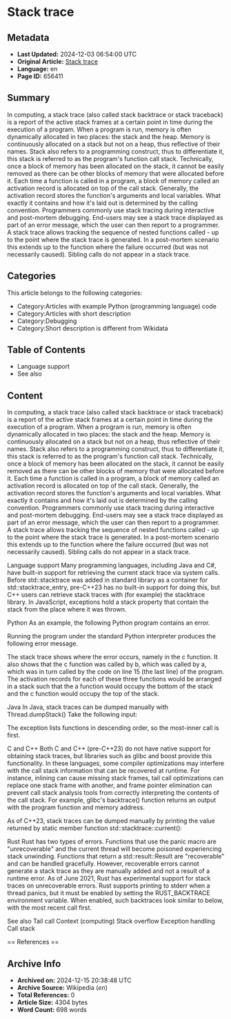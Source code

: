 # Stack trace

## Metadata
- **Last Updated:** 2024-12-03 06:54:00 UTC
- **Original Article:** [Stack trace](https://en.wikipedia.org/wiki/Stack_trace)
- **Language:** en
- **Page ID:** 656411

## Summary
In computing, a stack trace (also called stack backtrace or stack traceback) is a report of the active stack frames at a certain point in time during the execution of a program. When a program is run, memory is often dynamically allocated in two places: the stack and the heap. Memory is continuously allocated on a stack but not on a heap, thus reflective of their names. Stack also refers to a programming construct, thus to differentiate it, this stack is referred to as the program's function call stack. Technically, once a block of memory has been allocated on the stack, it cannot be easily removed as there can be other blocks of memory that were allocated before it. Each time a function is called in a program, a block of memory called an activation record is allocated on top of the call stack. Generally, the activation record stores the function's arguments and local variables. What exactly it contains and how it's laid out is determined by the calling convention.
Programmers commonly use stack tracing during interactive and post-mortem debugging. End-users may see a stack trace displayed as part of an error message, which the user can then report to a programmer.
A stack trace allows tracking the sequence of nested functions called - up to the point where the stack trace is generated. In a post-mortem scenario this extends up to the function where the failure occurred (but was not necessarily caused). Sibling calls do not appear in a stack trace.

## Categories
This article belongs to the following categories:

- Category:Articles with example Python (programming language) code
- Category:Articles with short description
- Category:Debugging
- Category:Short description is different from Wikidata

## Table of Contents

- Language support
- See also

## Content

In computing, a stack trace (also called stack backtrace or stack traceback) is a report of the active stack frames at a certain point in time during the execution of a program. When a program is run, memory is often dynamically allocated in two places: the stack and the heap. Memory is continuously allocated on a stack but not on a heap, thus reflective of their names. Stack also refers to a programming construct, thus to differentiate it, this stack is referred to as the program's function call stack. Technically, once a block of memory has been allocated on the stack, it cannot be easily removed as there can be other blocks of memory that were allocated before it. Each time a function is called in a program, a block of memory called an activation record is allocated on top of the call stack. Generally, the activation record stores the function's arguments and local variables. What exactly it contains and how it's laid out is determined by the calling convention.
Programmers commonly use stack tracing during interactive and post-mortem debugging. End-users may see a stack trace displayed as part of an error message, which the user can then report to a programmer.
A stack trace allows tracking the sequence of nested functions called - up to the point where the stack trace is generated. In a post-mortem scenario this extends up to the function where the failure occurred (but was not necessarily caused). Sibling calls do not appear in a stack trace.

Language support
Many programming languages, including Java and C#, have built-in support for retrieving the current stack trace via system calls. Before std::stacktrace was added in standard library as a container for std::stacktrace_entry, pre-C++23 has no built-in support for doing this, but C++ users can retrieve stack traces with (for example) the stacktrace library. In JavaScript, exceptions hold a stack property that contain the stack from the place where it was thrown.

Python
As an example, the following Python program contains an error.

Running the program under the standard Python interpreter produces the following error message.

The stack trace shows where the error occurs, namely in the c function. It also shows that the c function was called by b, which was called by a, which was in turn called by the code on line 15 (the last line) of the program. The activation records for each of these three functions would be arranged in a stack such that the a function would occupy the bottom of the stack and the c function would occupy the top of the stack.

Java
In Java, stack traces can be dumped manually with Thread.dumpStack() Take the following input:

The exception lists functions in descending order, so the most-inner call is first.

C and C++
Both C and C++ (pre-C++23) do not have native support for obtaining stack traces, but libraries such as glibc and boost provide this functionality. In these languages, some compiler optimizations may interfere with the call stack information that can be recovered at runtime. For instance, inlining can cause missing stack frames, tail call optimizations can replace one stack frame with another, and frame pointer elimination can prevent call stack analysis tools from correctly interpreting the contents of the call stack.
For example, glibc's backtrace() function returns an output with the program function and memory address.

As of C++23, stack traces can be dumped manually by printing the value returned by static member function std::stacktrace::current():

Rust
Rust has two types of errors. Functions that use the panic macro are "unrecoverable" and the current thread will become poisoned experiencing stack unwinding. Functions that return a std::result::Result are "recoverable" and can be handled gracefully. However, recoverable errors cannot generate a stack trace as they are manually added and not a result of a runtime error.
As of June 2021, Rust has experimental support for stack traces on unrecoverable errors. Rust supports printing to stderr when a thread panics, but it must be enabled by setting the RUST_BACKTRACE environment variable.
When enabled, such backtraces look similar to below, with the most recent call first.

See also
Tail call
Context (computing)
Stack overflow
Exception handling
Call stack


== References ==

## Archive Info
- **Archived on:** 2024-12-15 20:38:48 UTC
- **Archive Source:** Wikipedia (_en_)
- **Total References:** 0
- **Article Size:** 4304 bytes
- **Word Count:** 698 words
